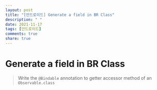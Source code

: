 ```yaml
---
layout: post
title: "[안드로이드] Generate a field in BR Class"
description: " "
date: 2021-11-17
tags: [안드로이드]
comments: true
share: true
---
```


<h1> Generate a field in BR Class</h1>

> Write the <code>@Bindable</code> annotation to getter accessor method of an <code>Observable.class</code> 

